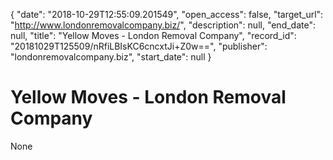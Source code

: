 {
  "date": "2018-10-29T12:55:09.201549", 
  "open_access": false, 
  "target_url": "http://www.londonremovalcompany.biz/", 
  "description": null, 
  "end_date": null, 
  "title": "Yellow Moves - London Removal Company", 
  "record_id": "20181029T125509/nRfiLBIsKC6cncxtJi+Z0w==", 
  "publisher": "londonremovalcompany.biz", 
  "start_date": null
}

# Yellow Moves - London Removal Company

None